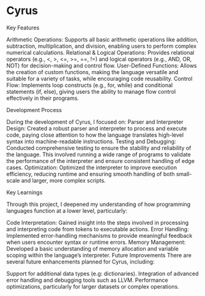 # Cyrus
 
Key Features

Arithmetic Operations: Supports all basic arithmetic operations like addition, subtraction, multiplication, and division, enabling users to perform complex numerical calculations.
Relational & Logical Operations: Provides relational operators (e.g., <, >, <=, >=, ==, !=) and logical operators (e.g., AND, OR, NOT) for decision-making and control flow.
User-Defined Functions: Allows the creation of custom functions, making the language versatile and suitable for a variety of tasks, while encouraging code reusability.
Control Flow: Implements loop constructs (e.g., for, while) and conditional statements (if, else), giving users the ability to manage flow control effectively in their programs.

Development Process

During the development of Cyrus, I focused on:
Parser and Interpreter Design: Created a robust parser and interpreter to process and execute code, paying close attention to how the language translates high-level syntax into machine-readable instructions.
Testing and Debugging: Conducted comprehensive testing to ensure the stability and reliability of the language. This involved running a wide range of programs to validate the performance of the interpreter and ensure consistent handling of edge cases.
Optimization: Optimized the interpreter to improve execution efficiency, reducing runtime and ensuring smooth handling of both small-scale and larger, more complex scripts.

Key Learnings

Through this project, I deepened my understanding of how programming languages function at a lower level, particularly:

Code Interpretation: Gained insight into the steps involved in processing and interpreting code from tokens to executable actions.
Error Handling: Implemented error-handling mechanisms to provide meaningful feedback when users encounter syntax or runtime errors.
Memory Management: Developed a basic understanding of memory allocation and variable scoping within the language’s interpreter.
Future Improvements
There are several future enhancements planned for Cyrus, including:

Support for additional data types (e.g: dictionaries).
Integration of advanced error handling and debugging tools such as LLVM.
Performance optimizations, particularly for larger datasets or complex operations.
